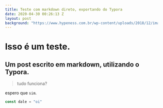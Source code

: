 ```yaml
---
title: Teste com markdown direto, exportando do Typora
date: 2020-04-30 00:26:13 Z
layout: post
background: "https://www.hypeness.com.br/wp-content/uploads/2018/12/imagens-surreais.jpg"
---
```


# Isso é um teste. 

## Um post escrito em markdown, utilizando o Typora. 
> tudo funciona? 

espero que `sim`.

```javascript
const dale = "oi"
```
